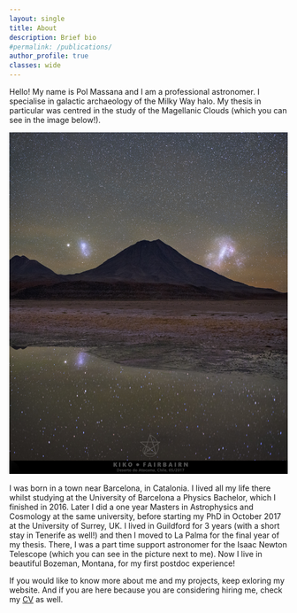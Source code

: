 ```yaml
---
layout: single
title: About
description: Brief bio
#permalink: /publications/
author_profile: true
classes: wide
---
```


Hello! My name is Pol Massana and I am a professional astronomer. I specialise in galactic archaeology of the Milky Way halo. My thesis in particular was centred in the study of the Magellanic Clouds (which you can see in the image below!).

![The Magellanic Clouds on the Southern Sky. Credit: Carlos Fairbairn.][image]

I was born in a town near Barcelona, in Catalonia. I lived all my life there whilst studying at the University of Barcelona a Physics Bachelor, which I finished in 2016. Later I did a one year Masters in Astrophysics and Cosmology at the same university, before starting my PhD in October 2017 at the University of Surrey, UK. I lived in Guildford for 3 years (with a short stay in Tenerife as well!) and then I moved to La Palma for the final year of my thesis. There, I was a part time support astronomer for the Isaac Newton Telescope (which you can see in the picture next to me). Now I live in beautiful Bozeman, Montana, for my first postdoc experience!

If you would like to know more about me and my projects, keep exloring my website. And if you are here because you are considering hiring me, check my [CV](https://pmassana.github.io/CV.pdf) as well.

[image]: /../../assets/images/magellanic_bg.jpg